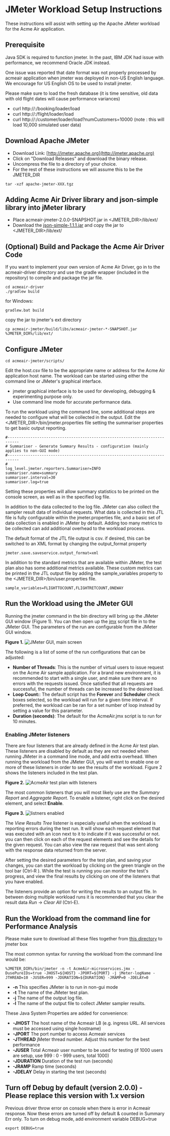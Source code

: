 # JMeter Workload Setup Instructions

These instructions will assist with setting up the Apache JMeter workload for the Acme Air application. 

## Prerequisite 

Java SDK is required to function jmeter.  In the past, IBM JDK had issue with performance, we recommend Oracle JDK instead.

One issue was reported that date format was not properly processed by acmeair application when jmeter was deployed in non-US English language.  We encourage for US English OS to be used to install jmeter.

Please make sure to load the fresh database (it is time sensitive, old data with old flight dates will cause performance variances)
*  curl http://<HOSTNAME>:<PORT NUMBER>/booking/loader/load
*  curl http://<HOSTNAME>:<PORT NUMBER>/flight/loader/load
*  curl http://<HOSTNAME>:<PORT NUMBER>/customer/loader/load?numCustomers=10000 (note : this will load 10,000 simulated user data)

## Download Apache JMeter 

* Download Link:  [http://jmeter.apache.org](http://jmeter.apache.org)
* Click on "Download Releases" and download the binary release.
* Uncompress the file to a directory of your choice. 
* For the rest of these instructions we will assume this to be the JMETER_DIR 

```text
tar -xzf apache-jmeter-XXX.tgz
```
## Adding Acme Air Driver library and json-simple library into jMeter library

* Place acmeair-jmeter-2.0.0-SNAPSHOT.jar in <JMETER_DIR>/lib/ext/
* Download the [json-simple-1.1.1.jar](http://code.google.com/p/json-simple/) and copy the jar to <JMETER_DIR>/lib/ext/

##  (Optional) Build and Package the Acme Air Driver Code
If you want to implement your own version of Acme Air Driver, go in to the acmeair-driver directory and use the gradle wrapper (included in the repository) to compile and package the jar file. 

```text
cd acmeair-driver 
./gradlew build
```

for Windows:
```text
gradlew.bat build
```

copy the jar to  jmeter's ext directory
```text
cp acmeair-jmeter/build/libs/acmeair-jmeter-*-SNAPSHOT.jar  %JMETER_DIR%/lib/ext/
```

## Configure JMeter  

```text
cd acmeair-jmeter/scripts/
```
Edit the host.csv file to be the appropriate name or address for the Acme Air application host name.
The workload can be started using either the command line or JMeter's graphical interface. 
* jmeter graphical interface is to be used for developing, debugging & experimenting purpose only.
* Use command line mode for accurate performance data. 

To run the workload using the command line, some additional steps are needed to configure what will be collected in the output. Edit the <JMETER_DIR>/bin/jmeter.properties file setting the summariser properties to get basic output reporting.

```text
#---------------------------------------------------------------------------
# Summariser - Generate Summary Results - configuration (mainly applies to non-GUI mode)
#---------------------------------------------------------------------------
#
log_level.jmeter.reporters.Summariser=INFO
summariser.name=summary
summariser.interval=30
summariser.log=true
```
Setting these properties will allow summary statistics to be printed on the console screen, as well as in the specified log file. 

In addition to the data collected to the log file. JMeter can also collect the sampler result data of individual requests. What data is collected in this JTL file is fully configurable within the jmeter.properties file, and a basic set of data collection is enabled in JMeter by default. Adding too many metrics to be collected can add additional overhead to the workload process.  

The default format of the JTL file output is csv. if desired, this can be switched to an XML format by changing the output_format property  
```text
jmeter.save.saveservice.output_format=xml
```

In addition to the standard metrics that are available within JMeter, the test plan also has some additional metrics available.  These custom metrics can be printed in the JTL output file by adding the sample_variables property to the <JMETER_DIR>/bin/user.properties file. 
```text
sample_variables=FLIGHTTOCOUNT,FLIGHTRETCOUNT,ONEWAY
```

## Run the Workload using the JMeter GUI 

Running the jmeter command in the bin directory will bring up the JMeter GUI window (Figure 1). You can then open up the [jmx](acmeair-jmeter/scripts/AcmeAir-microservices.jmx) script file in to the JMeter GUI. The parameters of the run are configurable from the JMeter GUI window.  

**Figure 1.** 
![JMeter GUI, main screen](Documentation/images/AcmeAir-jmx_main.png)


The following is a list of some of the run configurations that can be adjusted:
* **Number of Threads**: This is the number of virtual users to issue request on the Acme Air sample application.  For a brand new environment, it is recommended to start with a single user, and make sure there are no errors with the requests issued. Once satisfied that all requests are successful, the number of threads can be increased to the desired load. 
* **Loop Count:**: The default script has the **Forever** and **Scheduler** check boxes selected, so the workload will run for a given time interval.  If preferred, the workload can be ran for a set number of loop instead by setting a value for this parameter.  
* **Duration (seconds)**: The default for the AcmeAir.jmx script is to run for 10 minutes. 

### Enabling JMeter listeners 
There are four listeners that are already defined in the Acme Air test plan. These listeners are disabled by default as they are not needed when running JMeter in a command line mode, and add extra overhead.  When running the workload from the JMeter GUI, you will want to enable one or more of these listeners in order to see the results of the workload. Figure 2 shows the listeners included in the test plan. 

**Figure 2.** 
![AcmeAir test plan with listeners](Documentation/images/AcmeAir-jmx_listeners.png)

The most common listeners that you will most likely use are the *Summary Report* and *Aggregate Report*.
To enable a listener, right click on the desired element, and select **Enable**.

**Figure 3.** 
![listners enabled](Documentation/images/AcmeAir-jmx_listeners_enabled.png)

The *View Results Tree* listener is especially useful when the workload is reporting errors during the test run.  It will show each request element that was executed with an icon next to it to indicate if it was successful or not.  you can then click on each of the request elements and see the details for the given request.  You can also view the raw request that was sent along with the response data returned from the server. 

After setting the desired parameters for the test plan, and saving your changes, you can start the workload by clicking on the green triangle on the tool bar (Ctrl-R ).  While the test is running you can monitor the test's progress, and view the final results by clicking on one of the listeners that you have enabled. 

The listeners provide an option for writing the results to an output file.  In between doing multiple workload runs it is recommended that you clear the result data *Run* -> *Clear All* (Ctrl-E).  

## Run the Workload from the command line for Performance Analysis

Please make sure to download all these files together from [this directory](acmeair-jmeter/scripts) to jmeter box

The most common syntax for running the workload from the command line would be:



```text
%JMETER_DIR%/bin/jmeter -n -t AcmeAir-microservices.jmx -DusePureIDs=true -JHOST=${HOST} -JPORT=${PORT} -j jMeter-logName -JTHREAD=10 -JUSER=999 -JDURATION=${DURATION} -JRAMP=0 -JDELAY=0
```

* **-n** This specifies JMeter is to run in non-gui mode 
* **-t** The name of the JMeter test plan. 
* **-j** The name of the output log file. 
* **-l** The name of the output file to collect JMeter sampler results. 

These Java System Properties are added for convenience:

* **-JHOST** The host name of the Acmeair LB (e.g. ingress URL.  All services must be accessed using single hostname)
* **-JPORT** The port number to access Acmeair services
* **-JTHREAD** jMeter thread number. Adjust this number for the best performance
* **-JUSER** Total Acmeair user number to be used for testing (if 1000 users are setup, use 999 : 0 - 999 users, total 1000)
* **-JDURATION** Duration of the test run (seconds)
* **-JRAMP** Ramp time (seconds)
* **-JDELAY** Delay in starting the test (seconds)

## Turn off Debug by default (version 2.0.0) - Please replace this version with 1.x version
Previous driver throw error on console when there is error in Acmeair response.  Now these errors are turned off by default & counted in Summary Err only.  To turn on debug mode, add environment variable DEBUG=true

```text
export DEBUG=true
```
